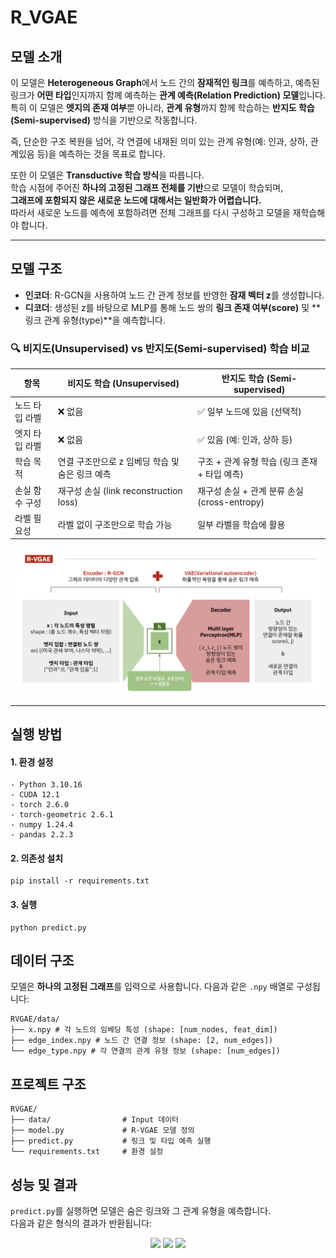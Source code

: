 # R_VGAE

## 모델 소개
이 모델은 **Heterogeneous Graph**에서 노드 간의 **잠재적인 링크**를 예측하고, 예측된 링크가 **어떤 타입**인지까지 함께 예측하는 **관계 예측(Relation Prediction) 모델**입니다.  
특히 이 모델은 **엣지의 존재 여부**뿐 아니라, **관계 유형**까지 함께 학습하는 **반지도 학습(Semi-supervised)** 방식을 기반으로 작동합니다.

즉, 단순한 구조 복원을 넘어, 각 연결에 내재된 의미 있는 관계 유형(예: 인과, 상하, 관계있음 등)을 예측하는 것을 목표로 합니다.

또한 이 모델은 **Transductive 학습 방식**을 따릅니다.  
학습 시점에 주어진 **하나의 고정된 그래프 전체를 기반**으로 모델이 학습되며,  
**그래프에 포함되지 않은 새로운 노드에 대해서는 일반화가 어렵습니다.**  
따라서 새로운 노드를 예측에 포함하려면 전체 그래프를 다시 구성하고 모델을 재학습해야 합니다.

---

## 모델 구조

- **인코더**: R-GCN을 사용하여 노드 간 관계 정보를 반영한 **잠재 벡터 z**를 생성합니다.  
- **디코더**: 생성된 z를 바탕으로 MLP를 통해 노드 쌍의 **링크 존재 여부(score)** 및 **링크 관계 유형(type)**을 예측합니다.

### 🔍 비지도(Unsupervised) vs 반지도(Semi-supervised) 학습 비교

| 항목 | 비지도 학습 (Unsupervised) | 반지도 학습 (Semi-supervised) |
|------|-----------------------------|-------------------------------|
| 노드 타입 라벨 | ❌ 없음 | ✅ 일부 노드에 있음 (선택적) |
| 엣지 타입 라벨 | ❌ 없음 | ✅ 있음 (예: 인과, 상하 등) |
| 학습 목적 | 연결 구조만으로 z 임베딩 학습 및 숨은 링크 예측 | 구조 + 관계 유형 학습 (링크 존재 + 타입 예측) |
| 손실 함수 구성 | 재구성 손실 (link reconstruction loss) | 재구성 손실 + 관계 분류 손실 (cross-entropy) |
| 라벨 필요성 | 라벨 없이 구조만으로 학습 가능 | 일부 라벨을 학습에 활용 |

![alt text](flow-1.png)

---

## 실행 방법
#### 1. 환경 설정
```
- Python 3.10.16  
- CUDA 12.1  
- torch 2.6.0  
- torch-geometric 2.6.1  
- numpy 1.24.4  
- pandas 2.2.3
```
#### 2. 의존성 설치
```
pip install -r requirements.txt
```

#### 3. 실행
```
python predict.py
```
## 데이터 구조

모델은 **하나의 고정된 그래프**를 입력으로 사용합니다. 다음과 같은 `.npy` 배열로 구성됩니다:

```
RVGAE/data/
├── x.npy # 각 노드의 임베딩 특성 (shape: [num_nodes, feat_dim])
├── edge_index.npy # 노드 간 연결 정보 (shape: [2, num_edges])
└── edge_type.npy # 각 연결의 관계 유형 정보 (shape: [num_edges])
```

## 프로젝트 구조
```
RVGAE/
├── data/                # Input 데이터
├── model.py             # R-VGAE 모델 정의
├── predict.py           # 링크 및 타입 예측 실행
└── requirements.txt     # 환경 설정
```

## 성능 및 결과

`predict.py`를 실행하면 모델은 숨은 링크와 그 관계 유형을 예측합니다.  
다음과 같은 형식의 결과가 반환됩니다:    

<p align="center">
  <img src="![loss_plot](https://github.com/user-attachments/assets/96b6e060-f679-4ba5-95c5-4d06ac0af45f)" width="400"/>
  <img src="![link_performance](https://github.com/user-attachments/assets/7619ee11-a8f7-454d-8bdb-06424474567c)" width="400"/>
  <img src="![type_performance](https://github.com/user-attachments/assets/bc36bd8b-450c-449b-b707-f76fdd33df44)" width="400"/>
</p>

